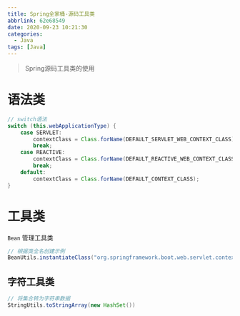 ```yaml
---
title: Spring全家桶-源码工具类
abbrlink: 62e68549
date: 2020-09-23 10:21:30
categories:
  - Java
tags: [Java]
---
```


> Spring源码工具类的使用



# 语法类

```java
// switch语法
switch (this.webApplicationType) {
    case SERVLET:
        contextClass = Class.forName(DEFAULT_SERVLET_WEB_CONTEXT_CLASS);
        break;
    case REACTIVE:
        contextClass = Class.forName(DEFAULT_REACTIVE_WEB_CONTEXT_CLASS);
        break;
    default:
        contextClass = Class.forName(DEFAULT_CONTEXT_CLASS);
}
```





# 工具类

`Bean` 管理工具类

```java
// 根据类全名创建示例
BeanUtils.instantiateClass("org.springframework.boot.web.servlet.context.AnnotationConfigServletWebServerApplicationContext");

```



## 字符工具类

```java
// 将集合转为字符串数据
StringUtils.toStringArray(new HashSet())
```

